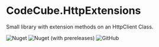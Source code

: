 # CodeCube.HttpExtensions

Small library with extension methods on an HttpClient Class.

![Nuget](https://img.shields.io/nuget/dt/CodeCube.HttpExtensions?style=for-the-badge)
![Nuget (with prereleases)](https://img.shields.io/nuget/vpre/CodeCube.HttpExtensions?style=for-the-badge)
![GitHub](https://img.shields.io/github/license/roblohmann/CodeCube.HttpExtensions?style=for-the-badge)
